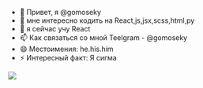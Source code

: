- 👋 Привет, я @gomoseky
- 👀 мне интересно кодить на React,js,jsx,scss,html,py
- 🌱 я сейчас учу React
- 📫 Как связаться со мной Teelgram - @gomoseky
- 😄 Местоимения: he.his.him
- ⚡ Интересный факт: Я сигма

[![](https://lanyard.cnrad.dev/api/1271365343352328256)](https://discord.com/users/1271365343352328256)
